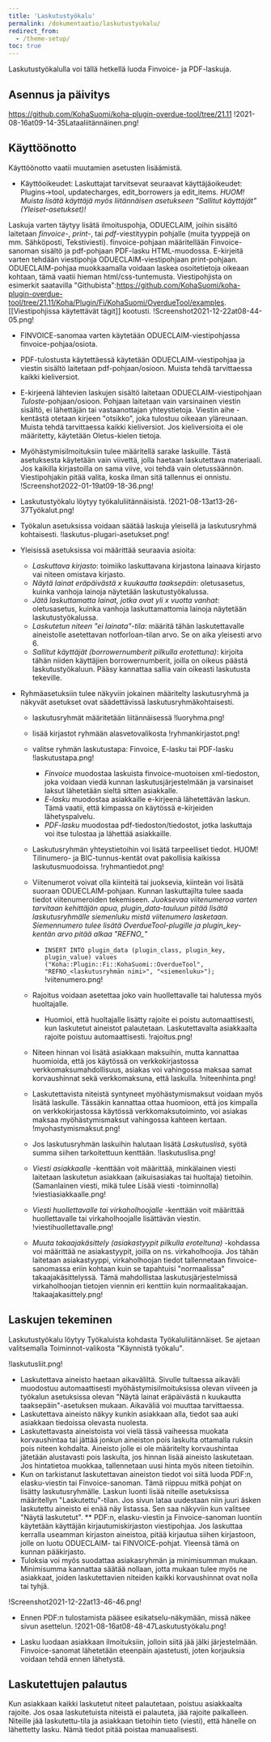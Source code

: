 ```yaml
---
title: 'Laskutustyökalu'
permalink: /dokumentaatio/laskutustyokalu/
redirect_from:
  - /theme-setup/
toc: true
---
```


Laskutustyökalulla voi tällä hetkellä luoda Finvoice- ja PDF-laskuja.

## Asennus ja päivitys

https://github.com/KohaSuomi/koha-plugin-overdue-tool/tree/21.11
!2021-08-16at09-14-35Lataaliitännäinen.png!

## Käyttöönotto

Käyttöönotto vaatii muutamien asetusten lisäämistä.

* Käyttöoikeudet: Laskuttajat tarvitsevat seuraavat käyttäjäoikeudet: Plugins->tool, updatecharges, edit_borrowers ja edit_items. 
*HUOM! Muista lisätä käyttäjä myös liitännäisen asetukseen "Sallitut käyttäjät" (Yleiset-asetukset)!*

Laskuja varten täytyy lisätä ilmoituspohja, ODUECLAIM, joihin sisältö laitetaan *finvoice-*, *print-*, tai *pdf*-viestityypin pohjalle (muita tyyppejä on mm. Sähköposti, Tekstiviesti). finvoice-pohjaan määritellään Finvoice-sanoman sisältö ja pdf-pohjaan PDF-lasku HTML-muodossa. E-kirjeitä varten tehdään viestipohja ODUECLAIM-viestipohjaan print-pohjaan. ODUECLAIM-pohjaa muokkaamalla voidaan laskea osoitetietoja oikeaan kohtaan, tämä vaatii hieman html/css-tuntemusta. Viestipohjista on esimerkit saatavilla "Githubista":https://github.com/KohaSuomi/koha-plugin-overdue-tool/tree/21.11/Koha/Plugin/Fi/KohaSuomi/OverdueTool/examples. [[Viestipohjissa käytettävät tägit]] kootusti.
!Screenshot2021-12-22at08-44-05.png!

* FINVOICE-sanomaa varten käytetään ODUECLAIM-viestipohjassa finvoice-pohjaa/osiota.
* PDF-tulostusta käytettäessä käytetään ODUECLAIM-viestipohjaa ja viestin sisältö laitetaan pdf-pohjaan/osioon. Muista tehdä tarvittaessa kaikki kieliversiot. 
* E-kirjeenä lähtevien laskujen sisältö laitetaan ODUECLAIM-viestipohjaan *Tuloste*-pohjaan/osioon. Pohjaan laitetaan vain varsinainen viestin sisältö, ei lähettäjän tai vastaanottajan yhteystietoja. Viestin aihe -kentästä otetaan kirjeen "otsikko", joka tulostuu oikeaan yläreunaan. Muista tehdä tarvittaessa kaikki kieliversiot. Jos kieliversioita ei ole määritetty, käytetään Oletus-kielen tietoja.

* Myöhästymisilmoituksiin tulee määritellä sarake laskuille. Tästä asetuksesta käytetään vain viivettä, jolla haetaan laskutettava materiaali. Jos kaikilla kirjastoilla on sama viive, voi tehdä vain oletussäännön. Viestipohjakin pitää valita, koska ilman sitä tallennus ei onnistu.
!Screenshot2022-01-19at09-18-36.png!

* Laskutustyökalu löytyy työkaluliitännäisistä.
!2021-08-13at13-26-37Työkalut.png!

* Työkalun asetuksissa voidaan säätää laskuja yleisellä ja laskutusryhmä kohtaisesti.
!laskutus-plugari-asetukset.png!

* Yleisissä asetuksissa voi määrittää seuraavia asioita:
  * _Laskuttava kirjasto_: toimiiko laskuttavana kirjastona lainaava kirjasto vai niteen omistava kirjasto.
  * _Näytä lainat eräpäivästä x kuukautta taaksepäin_: oletusasetus, kuinka vanhoja lainoja näytetään laskutustyökalussa.
  * _Jätä laskuttamatta lainat, jotka ovat yli x vuotta vanhat_: oletusasetus, kuinka vanhoja laskuttamattomia lainoja näytetään laskutustyökalussa.
  * _Laskutetun niteen "ei lainata"-tila_: määritä tähän laskutettavalle aineistolle asetettavan notforloan-tilan arvo. Se on aika yleisesti arvo 6.
  * _Sallitut käyttäjät (borrowernumberit pilkulla erotettuna)_: kirjoita tähän niiden käyttäjien borrowernumberit, joilla on oikeus päästä laskutustyökaluun. Pääsy kannattaa sallia vain oikeasti laskutusta tekeville.

* Ryhmäasetuksiin tulee näkyviin jokainen määritelty laskutusryhmä ja näkyvät asetukset ovat säädettävissä laskutusryhmäkohtaisesti.
  * laskutusryhmät määritetään liitännäisessä
  !luoryhma.png!
  * lisää kirjastot ryhmään alasvetovalikosta
  !ryhmankirjastot.png!

  * valitse ryhmän laskutustapa: Finvoice, E-lasku tai PDF-lasku
  !laskutustapa.png!
    * _Finvoice_ muodostaa laskuista finvoice-muotoisen xml-tiedoston, joka voidaan viedä kunnan laskutusjärjestelmään ja varsinaiset laksut lähetetään sieltä sitten asiakkalle.
    * _E-lasku_ muodostaa asiakkaille e-kirjeenä lähetettävän laskun. Tämä vaatii, että kimpassa on käytössä e-kirjeiden lähetyspalvelu.
    * _PDF-lasku_ muodostaa pdf-tiedoston/tiedostot, jotka laskuttaja voi itse tulostaa ja lähettää asiakkaille.


  * Laskutusryhmän yhteystietoihin voi lisätä tarpeelliset tiedot. HUOM! Tilinumero- ja BIC-tunnus-kentät ovat pakollisia kaikissa laskutusmuodoissa.
  !ryhmantiedot.png!

  * Viitenumerot voivat olla kiinteitä tai juoksevia, kiinteän voi lisätä suoraan ODUECLAIM-pohjaan. Kunnan laskuttajilta tulee saada tiedot viitenumeroiden tekemiseen. *Juoksevaa viitenumeroa varten tarvitaan kehittäjän apua, plugin_data-tauluun pitää lisätä laskutusryhmälle siemenluku mistä viitenumero lasketaan. Siemennumero tulee lisätä OverdueTool-plugille ja plugin_key-kentän arvo pitää alkaa "REFNO_"*
    * ```INSERT INTO plugin_data (plugin_class, plugin_key, plugin_value) values ("Koha::Plugin::Fi::KohaSuomi::OverdueTool", "REFNO_<laskutusryhmän nimi>", "<siemenluku>");```
    !viitenumero.png!

  * Rajoitus voidaan asetettaa joko vain huollettavalle tai halutessa myös huoltajalle.
    * Huomioi, että huoltajalle lisätty rajoite ei poistu automaattisesti, kun laskutetut aineistot palautetaan. Laskutettavalta asiakkaalta rajoite poistuu automaattisesti.
    !rajoitus.png!

  * Niteen hinnan voi lisätä asiakkaan maksuihin, mutta kannattaa huomioida, että jos käytössä on verkkokirjastossa verkkomaksumahdollisuus, asiakas voi vahingossa maksaa samat korvaushinnat sekä verkkomaksuna, että laskulla.
  !niteenhinta.png!

  * Laskutettavista niteistä syntyneet myöhästymismaksut voidaan myös lisätä laskulle. Tässäkin kannattaa ottaa huomioon, että jos kimpalla on verkkokirjastossa käytössä verkkomaksutoiminto, voi asiakas maksaa myöhästymismaksut vahingossa kahteen kertaan.
  !myohastymismaksut.png!

  * Jos laskutusryhmän laskuihin halutaan lisätä _Laskutuslisä_, syötä summa siihen tarkoitettuun kenttään.
  !laskutuslisa.png!

  * _Viesti asiakkaalle_ -kenttään voit määrittää, minkälainen viesti laitetaan laskutetun asiakkaan (aikuisasiakas tai huoltaja) tietoihin. (Samanlainen viesti, mikä tulee Lisää viesti -toiminnolla)
  !viestiasiakkaalle.png!

  * _Viesti huollettavalle tai virkaholhoojalle_ -kenttään voit määrittää huollettavalle tai virkaholhoojalle lisättävän viestin.
  !viestihuollettavalle.png!

  * _Muuta takaajakäsittely (asiakastyypit pilkulla eroteltuna)_ -kohdassa voi määrittää ne asiakastyypit, joilla on ns. virkaholhoojia. Jos tähän laitetaan asiakastyyppi, virkaholhoojan tiedot tallennetaan finvoice-sanomassa eriin kohtaan kuin se tapahtuisi "normaalissa" takaajakäsittelyssä. Tämä mahdollistaa laskutusjärjestelmissä virkaholhoojan tietojen viennin eri kenttiin kuin normaalitakaajan.
!takaajakasittely.png!


## Laskujen tekeminen

Laskutustyökalu löytyy Työkaluista kohdasta Työkaluliitännäiset. Se ajetaan valitsemalla Toiminnot-valikosta "Käynnistä työkalu".

!laskutusliit.png!

* Laskutettava aineisto haetaan aikaväliltä. Sivulle tultaessa aikaväli muodostuu automaattisesti myöhästymisilmoituksissa olevan viiveen ja työkalun asetuksissa olevan "Näytä lainat eräpäivästä n kuukautta taaksepäin"-asetuksen mukaan. Aikaväliä voi muuttaa tarvittaessa.
* Laskutettava aineisto näkyy kunkin asiakkaan alla, tiedot saa auki asiakkaan tiedoissa olevasta nuolesta.
* Laskutettavasta aineistoista voi vielä tässä vaiheessa muokata korvaushintaa tai jättää jonkun aineiston pois laskulta ottamalla ruksin pois niteen kohdalta. Aineisto jolle ei ole määritelty korvaushintaa jätetään alustavasti pois laskulta, jos hinnan lisää aineisto laskutetaan. Jos hintatietoa muokkaa, tallennetaan uusi hinta myös niteen tietoihin.
* Kun on tarkistanut laskutettavan aineiston tiedot voi siitä luoda PDF:n, elasku-viestin tai Finvoice-sanoman. Tämä riippuu mitkä pohjat on lisätty laskutusryhmälle. Laskun luonti lisää niteille asetuksissa määritellyn "Laskutettu"-tilan. Jos sivun lataa uudestaan niin juuri äsken laskutettu aineisto ei enää näy listassa. Sen saa näkyviin kun valitsee "Näytä laskutetut".
** PDF:n, elasku-viestin ja Finvoice-sanoman luontiin käytetään käyttäjän kirjautumiskirjaston viestipohjaa. Jos laskuttaa kerralla useamman kirjaston aineistoa, pitää kirjautua siihen kirjastoon, jolle on luotu ODUECLAIM- tai FINVOICE-pohjat. Yleensä tämä on kunnan pääkirjasto.
* Tuloksia voi myös suodattaa asiakasryhmän ja minimisumman mukaan. Minimisumma kannattaa säätää nollaan, jotta mukaan tulee myös ne asiakkaat, joiden laskutettavien niteiden kaikki korvaushinnat ovat nolla tai tyhjä.

!Screenshot2021-12-22at13-46-46.png!

* Ennen PDF:n tulostamista pääsee esikatselu-näkymään, missä näkee sivun asettelun.
!2021-08-16at08-48-47Laskutustyökalu.png!

* Lasku luodaan asiakkaan ilmoituksiin, jolloin siitä jää jälki järjestelmään. Finvoice-sanomat lähetetään eteenpäin ajastetusti, joten korjauksia voidaan tehdä ennen lähetystä.

## Laskutettujen palautus

Kun asiakkaan kaikki laskutetut niteet palautetaan, poistuu asiakkaalta rajoite. Jos osaa laskutetuista niteistä ei palauteta, jää rajoite paikalleen. Niteille jää laskutettu-tila ja asiakkaan tietoihin tieto (viesti), että hänelle on lähettetty lasku. Nämä tiedot pitää poistaa manuaalisesti.
